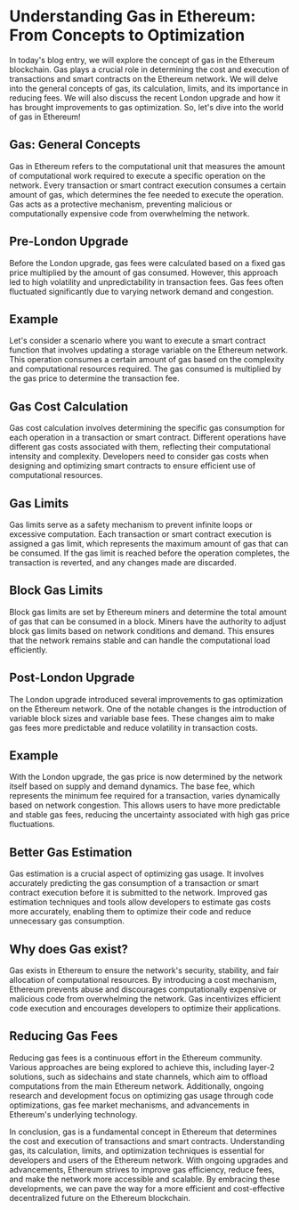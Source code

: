 # Understanding Gas in Ethereum: From Concepts to Optimization

In today's blog entry, we will explore the concept of gas in the Ethereum blockchain. Gas plays a crucial role in determining the cost and execution of transactions and smart contracts on the Ethereum network. We will delve into the general concepts of gas, its calculation, limits, and its importance in reducing fees. We will also discuss the recent London upgrade and how it has brought improvements to gas optimization. So, let's dive into the world of gas in Ethereum!

## Gas: General Concepts

Gas in Ethereum refers to the computational unit that measures the amount of computational work required to execute a specific operation on the network. Every transaction or smart contract execution consumes a certain amount of gas, which determines the fee needed to execute the operation. Gas acts as a protective mechanism, preventing malicious or computationally expensive code from overwhelming the network.

## Pre-London Upgrade

Before the London upgrade, gas fees were calculated based on a fixed gas price multiplied by the amount of gas consumed. However, this approach led to high volatility and unpredictability in transaction fees. Gas fees often fluctuated significantly due to varying network demand and congestion.

## Example

Let's consider a scenario where you want to execute a smart contract function that involves updating a storage variable on the Ethereum network. This operation consumes a certain amount of gas based on the complexity and computational resources required. The gas consumed is multiplied by the gas price to determine the transaction fee.

## Gas Cost Calculation

Gas cost calculation involves determining the specific gas consumption for each operation in a transaction or smart contract. Different operations have different gas costs associated with them, reflecting their computational intensity and complexity. Developers need to consider gas costs when designing and optimizing smart contracts to ensure efficient use of computational resources.

## Gas Limits

Gas limits serve as a safety mechanism to prevent infinite loops or excessive computation. Each transaction or smart contract execution is assigned a gas limit, which represents the maximum amount of gas that can be consumed. If the gas limit is reached before the operation completes, the transaction is reverted, and any changes made are discarded.

## Block Gas Limits

Block gas limits are set by Ethereum miners and determine the total amount of gas that can be consumed in a block. Miners have the authority to adjust block gas limits based on network conditions and demand. This ensures that the network remains stable and can handle the computational load efficiently.

## Post-London Upgrade

The London upgrade introduced several improvements to gas optimization on the Ethereum network. One of the notable changes is the introduction of variable block sizes and variable base fees. These changes aim to make gas fees more predictable and reduce volatility in transaction costs.

## Example

With the London upgrade, the gas price is now determined by the network itself based on supply and demand dynamics. The base fee, which represents the minimum fee required for a transaction, varies dynamically based on network congestion. This allows users to have more predictable and stable gas fees, reducing the uncertainty associated with high gas price fluctuations.

## Better Gas Estimation

Gas estimation is a crucial aspect of optimizing gas usage. It involves accurately predicting the gas consumption of a transaction or smart contract execution before it is submitted to the network. Improved gas estimation techniques and tools allow developers to estimate gas costs more accurately, enabling them to optimize their code and reduce unnecessary gas consumption.

## Why does Gas exist?

Gas exists in Ethereum to ensure the network's security, stability, and fair allocation of computational resources. By introducing a cost mechanism, Ethereum prevents abuse and discourages computationally expensive or malicious code from overwhelming the network. Gas incentivizes efficient code execution and encourages developers to optimize their applications.

## Reducing Gas Fees

Reducing gas fees is a continuous effort in the Ethereum community. Various approaches are being explored to achieve this, including layer-2 solutions, such as sidechains and state channels, which aim to offload computations from the main Ethereum network. Additionally, ongoing research and development focus on optimizing gas usage through code optimizations, gas fee market mechanisms, and advancements in Ethereum's underlying technology.

In conclusion, gas is a fundamental concept in Ethereum that determines the cost and execution of transactions and smart contracts. Understanding gas, its calculation, limits, and optimization techniques is essential for developers and users of the Ethereum network. With ongoing upgrades and advancements, Ethereum strives to improve gas efficiency, reduce fees, and make the network more accessible and scalable. By embracing these developments, we can pave the way for a more efficient and cost-effective decentralized future on the Ethereum blockchain.
